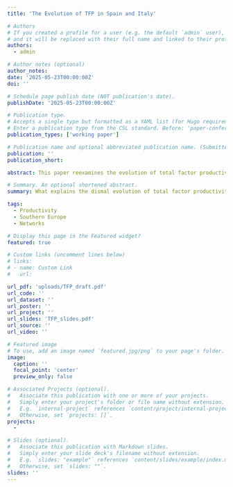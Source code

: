 ```yaml
---
title: 'The Evolution of TFP in Spain and Italy'

# Authors
# If you created a profile for a user (e.g. the default `admin` user), write the username (folder name) here
# and it will be replaced with their full name and linked to their profile.
authors:
  - admin

# Author notes (optional)
author_notes:
date: '2025-05-23T00:00:00Z'
doi: ''

# Schedule page publish date (NOT publication's date).
publishDate: '2025-05-23T00:00:00Z'

# Publication type.
# Accepts a single type but formatted as a YAML list (for Hugo requirements).
# Enter a publication type from the CSL standard. Before: 'paper-conference'
publication_types: ['working paper']

# Publication name and optional abbreviated publication name. (Submitted to *AEJ: Macroeconomics*)
publication: ''
publication_short: 

abstract: This paper reexamines the evolution of total factor productivity (TFP) and its relationship to aggregate welfare in Spain and Italy. Using a growth-accounting framework for open and distorted economies with input-output linkages, I construct new series of "true" TFP that correct for biases in conventional estimates. **I show that the decline in aggregate productivity in both countries was milder and occurred later than previously reported**---beginning in 1995 in Spain and 2000 in Italy. These differences reflect a secular rise in distortions, which depress the Solow residual and bias standard TFP measures downward. Decomposing the sources of TFP change, I find that a deterioration in technical efficiency and domestic allocative efficiency account for most of the decline, while international trade contributed positively. **Despite falling productivity, both countries experienced welfare gains**, driven by improved access to global goods and more efficient international resource allocation. These findings underscore the importance of accounting for distortions and open-economy forces in empirical assessments of productivity and welfare.

# Summary. An optional shortened abstract.
summary: What explains the dismal evolution of total factor productivity (TFP) in Spain and Italy? And what are the welfare implications of such TFP declines?

tags:
  - Productivity
  - Southern Europe
  - Networks

# Display this page in the Featured widget?
featured: true

# Custom links (uncomment lines below)
# links:
# - name: Custom Link
#   url: 

url_pdf: 'uploads/TFP_draft.pdf'
url_code: ''
url_dataset: ''
url_poster: ''
url_project: ''
url_slides: 'TFP_slides.pdf'
url_source: ''
url_video: ''

# Featured image
# To use, add an image named `featured.jpg/png` to your page's folder.
image:
  caption: ''
  focal_point: 'center'
  preview_only: false

# Associated Projects (optional).
#   Associate this publication with one or more of your projects.
#   Simply enter your project's folder or file name without extension.
#   E.g. `internal-project` references `content/project/internal-project/index.md`.
#   Otherwise, set `projects: []`.
projects: 
  - 

# Slides (optional).
#   Associate this publication with Markdown slides.
#   Simply enter your slide deck's filename without extension.
#   E.g. `slides: "example"` references `content/slides/example/index.md`.
#   Otherwise, set `slides: ""`.
slides: ''
---
```





